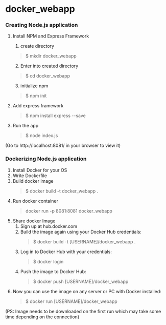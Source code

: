 # docker_webapp

### Creating Node.js application ###

1. Install NPM and Express Framework
   1. create directory
   > $ mkdir docker_webapp 
   2. Enter into created directory
   > $ cd docker_webapp
   3. initialize npm
   > $ npm init 

2. Add express framework
   > $ npm install express --save

3. Run the app
   > $ node index.js

(Go to http://localhost:8081/ in your browser to view it)

### Dockerizing Node.js application ###

1. Install Docker for your OS
2. Write Dockerfile
3. Build docker image
   > $ docker build -t docker_webapp .
4. Run docker container
   > docker run -p 8081:8081 docker_webapp
5. Share docker Image
   1. Sign up at hub.docker.com
   2. Build the image again using your Docker Hub credentials:
      > $ docker build -t [USERNAME]/docker_webapp .
   3. Log in to Docker Hub with your credentials:
      > $ docker login
   4. Push the image to Docker Hub:
      > $ docker push [USERNAME]/docker_webapp
6. Now you can use the image on any server or PC with Docker installed:
   > $ docker run [USERNAME]/docker_webapp

(PS: Image needs to be downloaded on the first run which may take some time depending on the connection)

